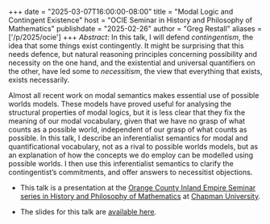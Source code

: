 +++
date = "2025-03-07T16:00:00-08:00"
title = "Modal Logic and Contingent Existence"
host = "OCIE Seminar in History and Philosophy of Mathematics"
publishdate = "2025-02-26"
author = "Greg Restall"
aliases = ['/p/2025/ocie']
+++
*Abstract*: 
In this talk, I will defend *contingentism*, the idea that some things exist
contingently. It might be surprising that this needs defence, but natural
reasoning principles concerning possibility and necessity on the one hand, and
the existential and universal quantifiers on the other, have led some to
_necessitism_, the view that everything that exists, exists necessarily.

Almost all recent work on modal semantics makes essential use of possible
worlds models. These models have proved useful for analysing the structural
properties of modal logics, but it is less clear that they fix the meaning of
our modal vocabulary, given that we have no grasp of what counts as a possible
world, independent of our grasp of what counts as possible. In this talk, I
describe an  inferentialist semantics for modal and quantificational
vocabulary, not as a rival to possible worlds models, but as an explanation of
how the concepts we do employ can be modelled using possible worlds. I then use
this inferentialist semantics to clarify the contingentist’s commitments, and
offer answers to necessitist objections.


* This talk is a presentation at the [Orange County Inland Empire Seminar series in History and Philosophy of Mathematics](https://www.chapman.edu/scst/graduate/ocie-seminar-series.aspx) at [Chapman University](https://www.chapman.edu/scst/graduate/dsci-mpp.aspx).

* The slides for this talk are [available here](https://www.icloud.com/iclouddrive/079nGMqUEk9F5CLRHIUe8vFog#mlce-ocie).
